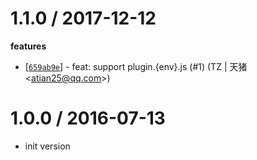 
1.1.0 / 2017-12-12
==================

**features**
  * [[`659ab9e`](http://github.com/eggjs/autod-egg/commit/659ab9e767c9490d0e1f9547dc06c49f666d42f2)] - feat: support plugin.{env}.js (#1) (TZ | 天猪 <<atian25@qq.com>>)

1.0.0 / 2016-07-13
==================

  * init version
